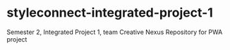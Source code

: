 # styleconnect-integrated-project-1
Semester 2, Integrated Project 1, team Creative Nexus
Repository for PWA project
